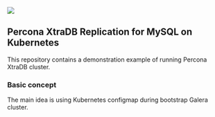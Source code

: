 [![](https://imagelayers.io/badge/devjatkin/percona_xtradb_cluster_5_6:latest.svg)](https://imagelayers.io/?images=devjatkin/percona_xtradb_cluster_5_6:latest 'Get your own badge on imagelayers.io')
## Percona XtraDB Replication for MySQL on Kubernetes

This repository contains a demonstration example of running Percona XtraDB cluster.

### Basic concept

The main idea is using Kubernetes configmap during bootstrap Galera cluster.
